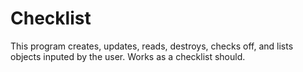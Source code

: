 # Checklist
This program creates, updates, reads, destroys, checks off, and lists objects inputed by the user. 
Works as a checklist should.
